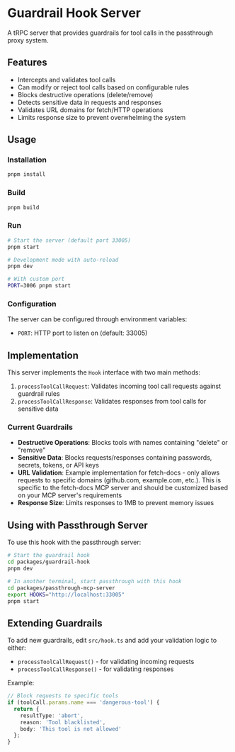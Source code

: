 # Guardrail Hook Server

A tRPC server that provides guardrails for tool calls in the passthrough proxy system.

## Features

- Intercepts and validates tool calls
- Can modify or reject tool calls based on configurable rules
- Blocks destructive operations (delete/remove)
- Detects sensitive data in requests and responses
- Validates URL domains for fetch/HTTP operations
- Limits response size to prevent overwhelming the system

## Usage

### Installation

```bash
pnpm install
```

### Build

```bash
pnpm build
```

### Run

```bash
# Start the server (default port 33005)
pnpm start

# Development mode with auto-reload
pnpm dev

# With custom port
PORT=3006 pnpm start
```

### Configuration

The server can be configured through environment variables:

- `PORT`: HTTP port to listen on (default: 33005)

## Implementation

This server implements the `Hook` interface with two main methods:

1. `processToolCallRequest`: Validates incoming tool call requests against guardrail rules
2. `processToolCallResponse`: Validates responses from tool calls for sensitive data

### Current Guardrails

- **Destructive Operations**: Blocks tools with names containing "delete" or "remove"
- **Sensitive Data**: Blocks requests/responses containing passwords, secrets, tokens, or API keys
- **URL Validation**: Example implementation for fetch-docs - only allows requests to specific domains (github.com, example.com, etc.). This is specific to the fetch-docs MCP server and should be customized based on your MCP server's requirements
- **Response Size**: Limits responses to 1MB to prevent memory issues

## Using with Passthrough Server

To use this hook with the passthrough server:

```bash
# Start the guardrail hook
cd packages/guardrail-hook
pnpm dev

# In another terminal, start passthrough with this hook
cd packages/passthrough-mcp-server
export HOOKS="http://localhost:33005"
pnpm start
```

## Extending Guardrails

To add new guardrails, edit `src/hook.ts` and add your validation logic to either:
- `processToolCallRequest()` - for validating incoming requests
- `processToolCallResponse()` - for validating responses

Example:
```typescript
// Block requests to specific tools
if (toolCall.params.name === 'dangerous-tool') {
  return {
    resultType: 'abort',
    reason: 'Tool blacklisted',
    body: 'This tool is not allowed'
  };
}
```
